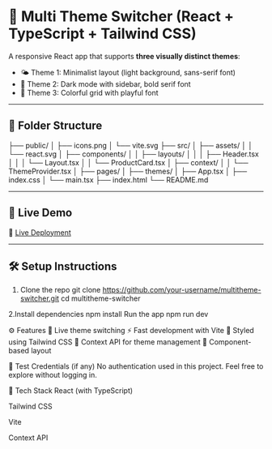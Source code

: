 # 🌈 Multi Theme Switcher (React + TypeScript + Tailwind CSS)

A responsive React app that supports **three visually distinct themes**:
- 🌤️ Theme 1: Minimalist layout (light background, sans-serif font)
- 🌙 Theme 2: Dark mode with sidebar, bold serif font
- 🎨 Theme 3: Colorful grid with playful font

---

## 📁 Folder Structure

├── public/
│ ├── icons.png
│ └── vite.svg
├── src/
│ ├── assets/
│ │ └── react.svg
│ ├── components/
│ │ ├── layouts/
│ │ │ ├── Header.tsx
│ │ │ └── Layout.tsx
│ │ └── ProductCard.tsx
│ ├── context/
│ │ └── ThemeProvider.tsx
│ ├── pages/
│ ├── themes/
│ ├── App.tsx
│ ├── index.css
│ └── main.tsx
├── index.html
└── README.md

---

## 🚀 Live Demo

🔗 [Live Deployment](https://your-live-site-link.com)  


---

## 🛠️ Setup Instructions

1. Clone the repo
git clone https://github.com/your-username/multitheme-switcher.git
cd multitheme-switcher

2.Install dependencies
npm install
Run the app
npm run dev

⚙️ Features
🎨 Live theme switching
⚡ Fast development with Vite
💨 Styled using Tailwind CSS
🧠 Context API for theme management
🔀 Component-based layout

🔐 Test Credentials (if any)
No authentication used in this project.
Feel free to explore without logging in.

📌 Tech Stack
React (with TypeScript)

Tailwind CSS

Vite

Context API
